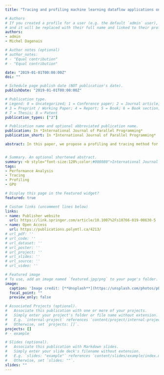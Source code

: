 ```yaml
---
title: "Tracing and profiling machine learning dataflow applications on GPU"

# Authors
# If you created a profile for a user (e.g. the default `admin` user), write the username (folder name) here 
# and it will be replaced with their full name and linked to their profile.
authors:
- admin
- Michel Dagenais

# Author notes (optional)
# author_notes:
# - "Equal contribution"
# - "Equal contribution"

date: "2019-01-01T00:00:00Z"
doi: ""

# Schedule page publish date (NOT publication's date).
publishDate: "2019-01-01T00:00:00Z"

# Publication type.
# Legend: 0 = Uncategorized; 1 = Conference paper; 2 = Journal article;
# 3 = Preprint / Working Paper; 4 = Report; 5 = Book; 6 = Book section;
# 7 = Thesis; 8 = Patent
publication_types: ["2"]

# Publication name and optional abbreviated publication name.
publication: In *International Journal of Parallel Programming*
publication_short: In *International Journal of Parallel Programming*

abstract: In this paper, we propose a profiling and tracing method for dataflow applications with GPU acceleration. Dataflow models can be represented by graphs and are widely used in many domains like signal processing or machine learning. Within the graph, the data flows along the edges, and the nodes correspond to the computing units that process the data. To accelerate the execution, some co-processing units, like GPUs, are often used for computing intensive nodes. The work in this paper aims at providing useful information about the execution of the dataflow graph on the available hardware, in order to understand and possibly improve the performance. The collected traces include low-level information about the CPU, from the Linux Kernel (system calls), as well as mid-level and high-level information respectively about intermediate libraries like CUDA, HIP or HSA, and the dataflow model. This is followed by post-mortem analysis and visualization steps in order to enhance the trace and show useful information to the user. To demonstrate the effectiveness of the method, it was evaluated for TensorFlow, a well-known machine learning library that uses a dataflow computational graph to represent the algorithms. We present a few examples of machine learning applications that can be optimized with the help of the information provided by our proposed method. For example, we reduce the execution time of a face recognition application by a factor of 5X. We suggest a better placement of the computation nodes on the available hardware components for a distributed application. Finally, we also enhance the memory management of an application to speed up the execution.


# Summary. An optional shortened abstract.
summary: <b style="font-size:120%;color:#008080">International Journal of Parallel Programming</b></b><br> Profiling and tracing method for dataflow machine learning applications with GPU acceleration.
tags: 
- Performance Analysis
- Tracing
- Profiling
- GPU

# Display this page in the Featured widget?
featured: true

# Custom links (uncomment lines below)
links:
- name: Publisher website
  url: https://link.springer.com/article/10.1007%2Fs10766-019-00630-5
- name: Open Access
  url: https://publications.polymtl.ca/4213/
# url_pdf: ''
# url_code: ''
# url_dataset: ''
# url_poster: ''
# url_project: ''
# url_slides: ''
# url_source: ''
# url_video: ''

# Featured image
# To use, add an image named `featured.jpg/png` to your page's folder. 
image:
  caption: 'Image credit: [**Unsplash**](https://unsplash.com/photos/pLCdAaMFLTE)'
  focal_point: ""
  preview_only: false

# Associated Projects (optional).
#   Associate this publication with one or more of your projects.
#   Simply enter your project's folder or file name without extension.
#   E.g. `internal-project` references `content/project/internal-project/index.md`.
#   Otherwise, set `projects: []`.
projects: []
# - example

# Slides (optional).
#   Associate this publication with Markdown slides.
#   Simply enter your slide deck's filename without extension.
#   E.g. `slides: "example"` references `content/slides/example/index.md`.
#   Otherwise, set `slides: ""`.
slides: ""
---
```


<!-- {{% callout note %}}
Click the *Cite* button above to demo the feature to enable visitors to import publication metadata into their reference management software.
{{% /callout %}}

{{% callout note %}}
Create your slides in Markdown - click the *Slides* button to check out the example.
{{% /callout %}}

Supplementary notes can be added here, including [code, math, and images](https://wowchemy.com/docs/writing-markdown-latex/). -->
